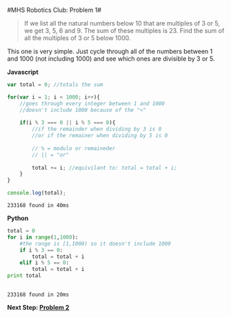 #MHS Robotics Club: Problem 1#

>If we list all the natural numbers below 10 that are multiples of 3 or 5, we get 3, 5, 6 and 9. The sum of these multiples is 23.
Find the sum of all the multiples of 3 or 5 below 1000.

This one is very simple. Just cycle through all of the numbers between 1 and 1000 (not including 1000) and see which ones are divisible by 3 or 5.

**Javascript**
```javascript
var total = 0; //totals the sum

for(var i = 1; i < 1000; i++){
	//goes through every integer between 1 and 1000
	//doesn't include 1000 because of the "<"
	
	if(i % 3 === 0 || i % 5 === 0){
		//if the remainder when dividing by 3 is 0
		//or if the remainer when dividing by 5 is 0
		
		// % = modulo or remaineder
		// || = "or"
		
		total += i; //equivilant to: total = total + i;
	}
}

console.log(total);
```

`233168 found in 40ms`

**Python**
```python
total = 0
for i in range(1,1000):
	#the range is [1,1000) so it doesn't include 1000
	if i % 3 == 0:
		total = total + i
	elif i % 5 == 0:
		total = total + i
print total
	
```

`233168 found in 20ms`

**Next Step: [Problem 2](p2.md)**
